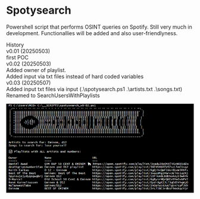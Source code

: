 # Spotysearch
Powershell script that performs OSINT queries on Spotify.
Still very much in development. Functionallies will be added and also user-friendlyness.

History<br>
v0.01 (20250503)<br>
 first POC<br>
v0.02 (20250503)<br>
 Added owner of playlist. <br>
 Added input via txt files instead of hard coded variables<br>
v0.03 (20250507)<br>
 Added input txt files via input (.\spotysearch.ps1 .\artists.txt .\songs.txt)<br>
 Renamed to SearchUsersWithPlaylists 

![screenshot_v002](https://github.com/JeroenVanDenBosch/Spotysearch/blob/main/spotysearch_output_v002.png)

